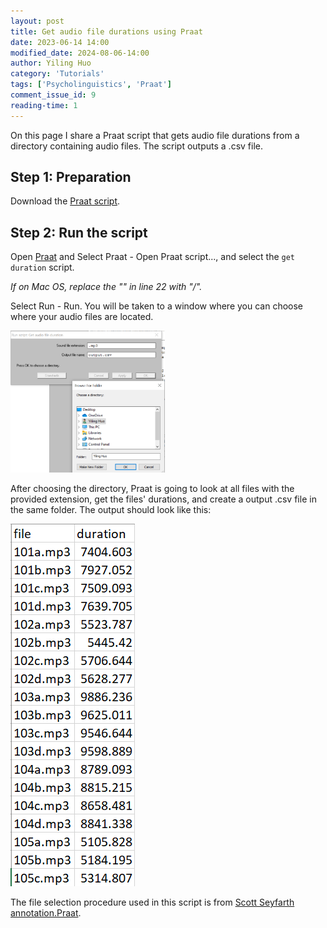 ```yaml
---
layout: post
title: Get audio file durations using Praat
date: 2023-06-14 14:00
modified_date: 2024-08-06-14:00
author: Yiling Huo
category: 'Tutorials'
tags: ['Psycholinguistics', 'Praat']
comment_issue_id: 9
reading-time: 1
---
```


On this page I share a Praat script that gets audio file durations from a directory containing audio files. The script outputs a .csv file.

<!--excerpt-->

## Step 1: Preparation

Download the <a href="https://gist.github.com/Yiling-Huo/2964a50ab5fcdf78a6544d5da29e83d2">Praat script</a>. 

## Step 2: Run the script

Open [Praat](https://www.fon.hum.uva.nl/praat/) and Select Praat - Open Praat script..., and select the `get duration` script.

*If on Mac OS, replace the "\" in line 22 with "/".*

Select Run - Run. You will be taken to a window where you can choose where your audio files are located. 

<img src="/images/tutorials/get_duration/ui.png"  width="49%">

After choosing the directory, Praat is going to look at all files with the provided extension, get the files' durations, and create a output .csv file in the same folder. The output should look like this:

![output](/images/tutorials/get_duration/output.png)

The file selection procedure used in this script is from [Scott Seyfarth annotation.Praat](https://gist.github.com/scjs/ffbbba71cc8b3ff9d0476c82b2df9d0f). 